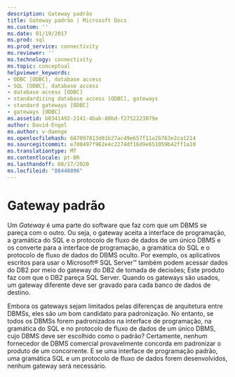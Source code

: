 ```yaml
---
description: Gateway padrão
title: Gateway padrão | Microsoft Docs
ms.custom: ''
ms.date: 01/19/2017
ms.prod: sql
ms.prod_service: connectivity
ms.reviewer: ''
ms.technology: connectivity
ms.topic: conceptual
helpviewer_keywords:
- ODBC [ODBC], database access
- SQL [ODBC], database access
- database access [ODBC]
- standardizing database access [ODBC], gateways
- standard gateways [ODBC]
- gateways [ODBC]
ms.assetid: b8341492-2141-4bab-80bd-f2752223079e
author: David-Engel
ms.author: v-daenge
ms.openlocfilehash: 687097813d01b27ac49e657f11a2b763e2ca1214
ms.sourcegitcommit: e700497f962e4c2274df16d9e651059b42ff1a10
ms.translationtype: MT
ms.contentlocale: pt-BR
ms.lasthandoff: 08/17/2020
ms.locfileid: "88448896"
---
```

# <a name="standard-gateway"></a>Gateway padrão
Um *Gateway* é uma parte do software que faz com que um DBMS se pareça com o outro. Ou seja, o gateway aceita a interface de programação, a gramática do SQL e o protocolo de fluxo de dados de um único DBMS e os converte para a interface de programação, a gramática do SQL e o protocolo de fluxo de dados do DBMS oculto. Por exemplo, os aplicativos escritos para usar o Microsoft® SQL Server™ também podem acessar dados do DB2 por meio do gateway do DB2 de tomada de decisões; Este produto faz com que o DB2 pareça SQL Server. Quando os gateways são usados, um gateway diferente deve ser gravado para cada banco de dados de destino.  
  
 Embora os gateways sejam limitados pelas diferenças de arquitetura entre DBMSs, eles são um bom candidato para padronização. No entanto, se todos os DBMSs forem padronizados na interface de programação, na gramática do SQL e no protocolo de fluxo de dados de um único DBMS, cujo DBMS deve ser escolhido como o padrão? Certamente, nenhum fornecedor de DBMS comercial provavelmente concorda em padronizar o produto de um concorrente. E se uma interface de programação padrão, uma gramática SQL e um protocolo de fluxo de dados forem desenvolvidos, nenhum gateway será necessário.
